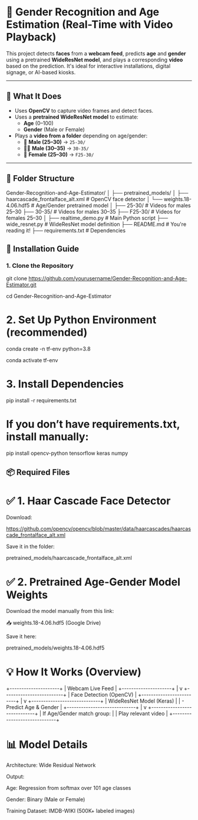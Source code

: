# 🎥 Gender Recognition and Age Estimation (Real-Time with Video Playback)

This project detects **faces** from a **webcam feed**, predicts **age** and **gender** using a pretrained **WideResNet model**, and plays a corresponding **video** based on the prediction. It's ideal for interactive installations, digital signage, or AI-based kiosks.

---

## 🧠 What It Does

- Uses **OpenCV** to capture video frames and detect faces.
- Uses a **pretrained WideResNet model** to estimate:
  - **Age** (0–100)
  - **Gender** (Male or Female)
- Plays a **video from a folder** depending on age/gender:
  - 👨 **Male (25–30)** → `25-30/`
  - 👨‍🦰 **Male (30–35)** → `30-35/`
  - 👩 **Female (25–30)** → `F25-30/`

---

## 📁 Folder Structure

Gender-Recognition-and-Age-Estimator/
│
├── pretrained_models/
│ ├── haarcascade_frontalface_alt.xml # OpenCV face detector
│ └── weights.18-4.06.hdf5 # Age/Gender pretrained model
│
├── 25-30/ # Videos for males 25–30
├── 30-35/ # Videos for males 30–35
├── F25-30/ # Videos for females 25–30
│
├── realtime_demo.py # Main Python script
├── wide_resnet.py # WideResNet model definition
├── README.md # You're reading it!
├── requirements.txt # Dependencies


## 🔧 Installation Guide

### 1. Clone the Repository

git clone https://github.com/yourusername/Gender-Recognition-and-Age-Estimator.git

cd Gender-Recognition-and-Age-Estimator


# 2. Set Up Python Environment (recommended)

conda create -n tf-env python=3.8

conda activate tf-env


# 3. Install Dependencies

pip install -r requirements.txt

# If you don’t have requirements.txt, install manually:

pip install opencv-python tensorflow keras numpy


## 📦 Required Files

# ✅ 1. Haar Cascade Face Detector

Download:

https://github.com/opencv/opencv/blob/master/data/haarcascades/haarcascade_frontalface_alt.xml

Save it in the folder:

pretrained_models/haarcascade_frontalface_alt.xml

# ✅ 2. Pretrained Age-Gender Model Weights

Download the model manually from this link:

📥 weights.18-4.06.hdf5 (Google Drive)

Save it here:

pretrained_models/weights.18-4.06.hdf5


# 💡 How It Works (Overview)

+---------------------+
| Webcam Live Feed    |
+---------------------+
        |
        v
+-------------------------+
| Face Detection (OpenCV) |
+-------------------------+
        |
        v
+-----------------------------+
| WideResNet Model (Keras)    |
|  - Predict Age & Gender     |
+-----------------------------+
        |
        v
+-----------------------------+
| If Age/Gender match group:  |
| Play relevant video         |
+-----------------------------+


# 📊 Model Details

Architecture: Wide Residual Network

Output:

Age: Regression from softmax over 101 age classes

Gender: Binary (Male or Female)

Training Dataset: IMDB-WIKI (500K+ labeled images)
